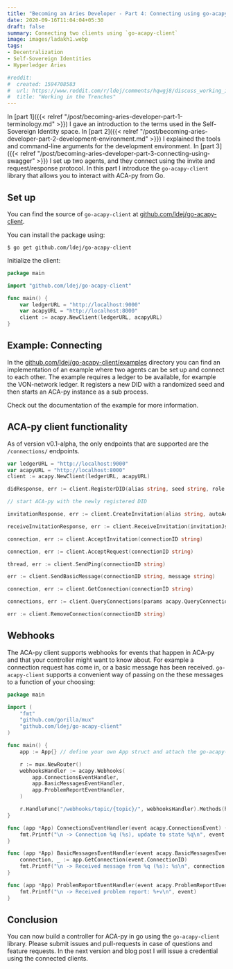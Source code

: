 ```yaml
---
title: "Becoming an Aries Developer - Part 4: Connecting using go-acapy-client"
date: 2020-09-16T11:04:04+05:30
draft: false
summary: Connecting two clients using `go-acapy-client`
image: images/ladakh1.webp
tags:
- Decentralization
- Self-Sovereign Identities
- Hyperledger Aries

#reddit:
#  created: 1594708583 
#  url: https://www.reddit.com/r/ldej/comments/hqwgj8/discuss_working_in_the_trenches/
#  title: "Working in the Trenches"
---
```


In [part 1]({{< relref "/post/becoming-aries-developer-part-1-terminology.md" >}}) I gave an introduction to the terms used in the Self-Sovereign Identity space. In [part 2]({{< relref "/post/becoming-aries-developer-part-2-development-environment.md" >}}) I explained the tools and command-line arguments for the development environment. In [part 3]({{< relref "/post/becoming-aries-developer-part-3-connecting-using-swagger" >}}) I set up two agents, and they connect using the invite and request/response protocol. In this part I introduce the `go-acapy-client` library that allows you to interact with ACA-py from Go.

## Set up

You can find the source of `go-acapy-client` at [github.com/ldej/go-acapy-client](https://github.com/ldej/go-acapy-client).

You can install the package using:

```shell script
$ go get github.com/ldej/go-acapy-client
```

Initialize the client:
```go
package main 

import "github.com/ldej/go-acapy-client"

func main() {
    var ledgerURL = "http://localhost:9000"
    var acapyURL = "http://localhost:8000"
    client := acapy.NewClient(ledgerURL, acapyURL)
}
```

## Example: Connecting

In the [github.com/ldej/go-acapy-client/examples](https://github.com/ldej/go-acapy-client/examples) directory you can find an implementation of an example where two agents can be set up and connect to each other. The example requires a ledger to be available, for example the VON-network ledger. It registers a new DID with a randomized seed and then starts an ACA-py instance as a sub process.

Check out the documentation of the example for more information.

## ACA-py client functionality

As of version v0.1-alpha, the only endpoints that are supported are the `/connections/` endpoints.

```go
var ledgerURL = "http://localhost:9000"
var acapyURL = "http://localhost:8000"
client := acapy.NewClient(ledgerURL, acapyURL)

didResponse, err := client.RegisterDID(alias string, seed string, role string)

// start ACA-py with the newly registered DID

invitationResponse, err := client.CreateInvitation(alias string, autoAccept bool, multiUse bool, public bool)

receiveInvitationResponse, err := client.ReceiveInvitation(invitationJson []byte)

connection, err := client.AcceptInvitation(connectionID string)

connection, err := client.AcceptRequest(connectionID string)

thread, err := client.SendPing(connectionID string)

err := client.SendBasicMessage(connectionID string, message string)

connection, err := client.GetConnection(connectionID string)

connections, err := client.QueryConnections(params acapy.QueryConnectionsParams)

err := client.RemoveConnection(connectionID string)
``` 

## Webhooks

The ACA-py client supports webhooks for events that happen in ACA-py and that your controller might want to know about. For example a connection request has come in, or a basic message has been received. `go-acapy-client` supports a convenient way of passing on the these messages to a function of your choosing:

```go
package main

import (
    "fmt"
    "github.com/gorilla/mux"
    "github.com/ldej/go-acapy-client"
)

func main() {
    app := App{} // define your own App struct and attach the go-acapy-client

	r := mux.NewRouter()
	webhooksHandler := acapy.Webhooks(
		app.ConnectionsEventHandler,
		app.BasicMessagesEventHandler,
		app.ProblemReportEventHandler,
	)

	r.HandleFunc("/webhooks/topic/{topic}/", webhooksHandler).Methods(http.MethodPost)
}

func (app *App) ConnectionsEventHandler(event acapy.ConnectionsEvent) {
	fmt.Printf("\n -> Connection %q (%s), update to state %q\n", event.Alias, event.ConnectionID, event.State)
}

func (app *App) BasicMessagesEventHandler(event acapy.BasicMessagesEvent) {
	connection, _ := app.GetConnection(event.ConnectionID)
	fmt.Printf("\n -> Received message from %q (%s): %s\n", connection.Alias, event.ConnectionID, event.Content)
}

func (app *App) ProblemReportEventHandler(event acapy.ProblemReportEvent) {
	fmt.Printf("\n -> Received problem report: %+v\n", event)
}
```

## Conclusion

You can now build a controller for ACA-py in go using the `go-acapy-client` library. Please submit issues and pull-requests in case of questions and feature requests. In the next version and blog post I will issue a credential using the connected clients.
